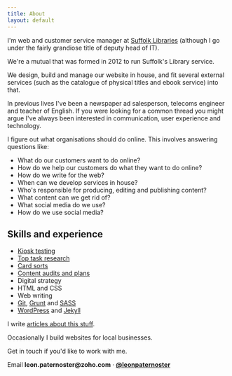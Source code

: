 ```yaml
---
title: About
layout: default
---
```


I'm web and customer service manager at <a href="http://suffolklibraries.co.uk">Suffolk Libraries</a> (although I go under the fairly grandiose title of deputy head of IT).

We're a mutual that was formed in 2012 to run Suffolk's Library service.

We design, build and manage our website in house, and fit several external services (such as the catalogue of physical titles and ebook service) into that.

In previous lives I've been a newspaper ad salesperson, telecoms engineer and teacher of English. If you were looking for a common thread you might argue I've always been interested in communication, user experience and technology.

I figure out what organisations should do online. This involves answering questions like:

- What do our customers want to do online?
- How do we help our customers do what they want to do online?
- How do we write for the web?
- When can we develop services in house?
- Who's responsible for producing, editing and publishing content?
- What content can we get rid of?
- What social media do we use?
- How do we use social media?

## Skills and experience

- [Kiosk testing](http://www.nngroup.com/articles/why-you-only-need-to-test-with-5-users/)
- [Top task research](http://alistapart.com/article/what-really-matters-focusing-on-top-tasks)
- [Card sorts](http://www.usability.gov/how-to-and-tools/methods/card-sorting.html)
- [Content audits and plans](http://www.amazon.com/The-Web-Content-Strategists-Bible/dp/1441482628)
- Digital strategy
- HTML and CSS
- Web writing
- [Git](https://git-scm.com/), [Grunt](http://gruntjs.com/) and [SASS](http://sass-lang.com/)
- [WordPress](http://wordpress.org) and [Jekyll](http://jekyllrb.com)

I write [articles about this stuff](/articles).

Occasionally I build websites for local businesses.

Get in touch if you'd like to work with me.

Email __leon.paternoster@zoho.com__ · __[@leonpaternoster](https://twitter.com/leonpaternoster)__
